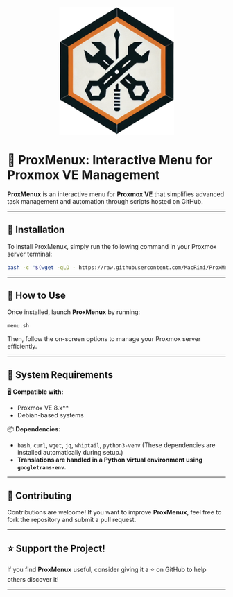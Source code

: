 <div align="center">
    <img src="https://github.com/MacRimi/ProxMenux/blob/main/images/proxmenu.png" alt="ProxMenu Logo" width="265" height="294">
</div>


# 🚀 ProxMenux: Interactive Menu for Proxmox VE Management

**ProxMenux** is an interactive menu for **Proxmox VE** that simplifies advanced task management and automation through scripts hosted on GitHub.


---

## 📌 Installation
To install ProxMenux, simply run the following command in your Proxmox server terminal:

```bash
bash -c "$(wget -qLO - https://raw.githubusercontent.com/MacRimi/ProxMenux/main/install_proxmenux.sh)"
```

---

## 📌 How to Use
Once installed, launch **ProxMenux** by running:

```bash
menu.sh
```
Then, follow the on-screen options to manage your Proxmox server efficiently.

---

## 📌 System Requirements
🖥 **Compatible with:**
- Proxmox VE 8.x**
- Debian-based systems

📦 **Dependencies:**
- `bash`, `curl`, `wget`, `jq`, `whiptail`, `python3-venv` (These dependencies are installed automatically during setup.)
- **Translations are handled in a Python virtual environment using `googletrans-env`.**

---

## 📌 Contributing
Contributions are welcome! If you want to improve **ProxMenux**, feel free to fork the repository and submit a pull request.


---

## ⭐ Support the Project!
If you find **ProxMenux** useful, consider giving it a ⭐ on GitHub to help others discover it!

---

